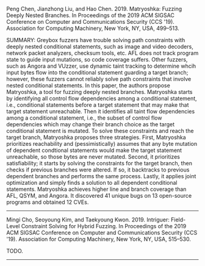 Peng Chen, Jianzhong Liu, and Hao Chen. 2019. Matryoshka: Fuzzing Deeply Nested Branches. In Proceedings of the 2019 ACM SIGSAC Conference on Computer and Communications Security (CCS '19). Association for Computing Machinery, New York, NY, USA, 499–513.

SUMMARY: Greybox fuzzers have trouble solving path constraints with deeply nested conditional statements, such as image and video decoders, network packet analyzers, checksum tools, etc. AFL does not track program state to guide input mutations, so code coverage suffers. Other fuzzers, such as Angora and VUzzer, use dynamic taint tracking to determine whcih input bytes flow into the conditional statement guarding a target branch; however, these fuzzers cannot reliably solve path constraints that involve nested conditional statements. In this paper, the authors propose Matryoshka, a tool for fuzzing deeply nested branches. Matryoshka starts by identifying all control flow dependencies among a conditional statement, i.e., conditional statements before a target statement that may make that target statement unreachable. Then it identifies all taint flow dependencies among a conditional statement, i.e., the subset of control flow dependencies which may change their branch choice as the target conditional statement is mutated. To solve these constraints and reach the target branch, Matryoshka proposes three strategies. First, Matryoshka prioritizes reachability and (pessimistically) assumes that any byte mutation of dependent condtional statements would make the target statement unreachable, so those bytes are never mutated. Second, it prioritizes satisfiability; it starts by solving the constraints for the target branch, then checks if previous branches were altered. If so, it backtracks to previous dependent branches and performs the same process. Lastly, it applies joint optimization and simply finds a solution to all dependent conditional statements. Matryoshka achieves higher line and branch coverage than AFL, QSYM, and Angora. It discovered 41 unique bugs on 13 open-source programs and obtained 12 CVEs.

<hr/>

Mingi Cho, Seoyoung Kim, and Taekyoung Kwon. 2019. Intriguer: Field-Level Constraint Solving for Hybrid Fuzzing. In Proceedings of the 2019 ACM SIGSAC Conference on Computer and Communications Security (CCS '19). Association for Computing Machinery, New York, NY, USA, 515–530.

TODO.

<hr/>
